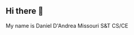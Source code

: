 ## Hi there 👋
My name is Daniel D'Andrea
Missouri S&T CS/CE
<!--
**danieldandrea489/danieldandrea489** is a ✨ _special_ ✨ repository because its `README.md` (this file) appears on your GitHub profile.




-->
